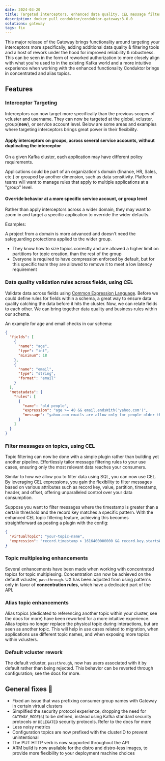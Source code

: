 ```yaml
---
date: 2024-03-20
title: Targeted interceptors, enhanced data quality, CEL message filtering and more! 
description: docker pull conduktor/conduktor-gateway:3.0.0
solutions: gateway
tags: fix
---
```


This major release of the Gateway brings functionality around targeting your interceptors more specifically, adding additional data quality & filtering tools and a host of rework under the hood for improved reliability & robustness. This can be seen in the form of reworked authorization to more closely align with what you're used to in the existing Kafka world and a more intuitive experience when working with the enhanced functionality Conduktor brings in concentrated and alias topics.

## Features

### Interceptor Targeting

Interceptors can now target more specifically than the previous scopes of vcluster and username. They can now be targeted at the global, vcluster, group(**new**), or service account level. Below are some areas and examples where targeting interceptors brings great power in their flexibility.


#### Apply interceptors on groups, across several service accounts, without duplicating the interceptor

On a given Kafka cluster, each application may have different policy requirements.

Applications could be part of an organization's domain (finance, HR, Sales, etc.) or grouped by another dimension, such as data sensitivity.
Platform teams will want to manage rules that apply to multiple applications at a "group" level.

#### Override behavior at a more specific service account, or group level

Rather than apply interceptors across a wider domain, they may want to zoom in and target a specific application to override the wider defaults.

Examples: 

A project from a domain is more advanced and doesn't need the safeguarding protections applied to the wider group.
* They know how to size topics correctly and are allowed a higher limit on partitions for topic creation, than the rest of the group
* Everyone is required to have compression enforced by default, but for this specific team they are allowed to remove it to meet a low latency requirement

### Data quality validation rules across fields, using CEL

Validate data across fields using [Common Expression Language](https://github.com/google/cel-spec). Before we could define rules for fields within a schema, a great way to ensure data quality catching the data before it hits the cluster. Now, we can relate fields to each other. We can bring together data quality and business rules within our schema. 

An example for age and email checks in our schema:

```json
{
  "fields": [
    {
      "name": "age",
      "type": "int",
      "minimum": 18
    },
    {
      "name": "email",
      "type": "string",
      "format": "email"
    }
  ],
  "metatadata": {
    "rules": [
      {
        "name": "old people",
        "expression": "age >= 40 && email.endsWith('yahoo.com')",
        "message": "yahoo.com emails are allow only for people older that 40"
      }
    ]
  }
}
```

### Filter messages on topics, using CEL

Topic filtering can now be done with a simple plugin rather than building yet another pipeline. Effortlessly tailor message filtering rules to your use cases, ensuring only the most relevant data reaches your consumers.

Similar to how we allow you to filter data using SQL, you can now use CEL. 
By leveraging CEL expressions, you gain the flexibility to filter messages based on various attributes such as record key, value, partition, timestamp, header, and offset, offering unparalleled control over your data consumption.

Suppose you want to filter messages where the timestamp is greater than a certain threshold and the record key matches a specific pattern. With the enhanced CEL topic filtering feature, achieving this becomes straightforward as posting a plugin with the config:

```json
{
  "virtualTopic": "your-topic-name",
  "expression": "record.timestamp > 1616400000000 && record.key.startsWith('prefix_')"
}
```

### Topic multiplexing enhancements

Several enhancements have been made when working with concentrated topics for topic multiplexing.
Concentration can now be achieved on the default vcluster, `passthrough`.
UX has been adjusted from using patterns only in favor of **concentration rules**, which have a dedicated part of the API.

### Alias topic enhancements

Alias topics (dedicated to referencing another topic within your cluster, see the docs for more) have been reworked for a more intuitive experience.
Alias topics no longer replace the physical topic during interactions, but are seen as another topic.
This will help in use cases related to migration, when applications use different topic names, and when exposing more topics within vclusters.

### Default vcluster rework

The default vcluster, `passthrough`, now has users associated with it by default rather than being rejected. This behavior can be reverted through configuration; see the docs for more.

## General fixes 🔨

* Fixed an issue that was prefixing consumer group names with Gateway in certain virtual clusters
* Simplified the security protocol experience, dropping the need for `GATEWAY_MODE`(s) to be defined, instead using Kafka standard security protocols or `DELEGATED` security protocols. Refer to the docs for more
* Less noisy metrics
* Configuration topics are now prefixed with the clusterID to prevent unintentional
* The PUT HTTP verb is now supported throughout the API
* ARM build is now available for the distro and distro-less images, to provide more flexibility to your deployment machine choices

